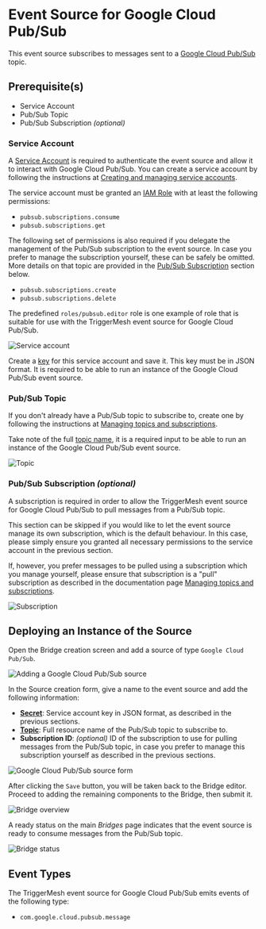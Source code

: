 # Event Source for Google Cloud Pub/Sub

This event source subscribes to messages sent to a [Google Cloud Pub/Sub][gc-pubsub] topic.

## Prerequisite(s)

- Service Account
- Pub/Sub Topic
- Pub/Sub Subscription _(optional)_

### Service Account

A [Service Account][gc-pubsub-svcacc] is required to authenticate the event source and allow it to interact with Google
Cloud Pub/Sub. You can create a service account by following the instructions at [Creating and managing service
accounts][gc-iam-svcacc].

The service account must be granted an [IAM Role][gc-iam-roles] with at least the following permissions:

* `pubsub.subscriptions.consume`
* `pubsub.subscriptions.get`

The following set of permissions is also required if you delegate the management of the Pub/Sub subscription to the
event source. In case you prefer to manage the subscription yourself, these can be safely be omitted. More details on
that topic are provided in the [Pub/Sub Subscription](#pubsub-subscription-optional) section below.

* `pubsub.subscriptions.create`
* `pubsub.subscriptions.delete`

The predefined `roles/pubsub.editor` role is one example of role that is suitable for use with the TriggerMesh event
source for Google Cloud Pub/Sub.

<!-- NOTE(antoineco): image from googlecloudstorage source purposely reused for simplicity -->
![Service account](../images/googlecloudstorage-source/iam-1.png)

Create a [key][gc-iam-key] for this service account and save it. This key must be in JSON format. It is required to be
able to run an instance of the Google Cloud Pub/Sub event source.

### Pub/Sub Topic

If you don't already have a Pub/Sub topic to subscribe to, create one by following the instructions at [Managing topics
and subscriptions][gc-pubsub-adm].

Take note of the full [topic name][gc-pubsub-resname], it is a required input to be able to run an instance of the
Google Cloud Pub/Sub event source.

<!-- NOTE(antoineco): image from googlecloudstorage source purposely reused for simplicity -->
![Topic](../images/googlecloudstorage-source/topic-1.png)

### Pub/Sub Subscription _(optional)_

A subscription is required in order to allow the TriggerMesh event source for Google Cloud Pub/Sub to pull messages
from a Pub/Sub topic.

This section can be skipped if you would like to let the event source manage its own subscription, which is the default
behaviour. In this case, please simply ensure you granted all necessary permissions to the service account in the
previous section.

If, however, you prefer messages to be pulled using a subscription which you manage yourself, please ensure that
subscription is a "pull" subscription as described in the documentation page [Managing topics and
subscriptions][gc-pubsub-adm].

<!-- NOTE(antoineco): image from googlecloudstorage source purposely reused for simplicity -->
![Subscription](../images/googlecloudstorage-source/subscription-1.png)

## Deploying an Instance of the Source

Open the Bridge creation screen and add a source of type `Google Cloud Pub/Sub`.

![Adding a Google Cloud Pub/Sub source](../images/googlecloudpubsub-source/create-bridge-1.png)

In the Source creation form, give a name to the event source and add the following information:

* [**Secret**][gc-iam-key]: Service account key in JSON format, as described in the previous sections.
* [**Topic**][gc-pubsub-resname]: Full resource name of the Pub/Sub topic to subscribe to.
* **Subscription ID**: _(optional)_ ID of the subscription to use for pulling messages from the Pub/Sub topic, in case
  you prefer to manage this subscription yourself as described in the previous sections.

![Google Cloud Pub/Sub source form](../images/googlecloudpubsub-source/create-bridge-2.png)

After clicking the `Save` button, you will be taken back to the Bridge editor. Proceed to adding the remaining
components to the Bridge, then submit it.

![Bridge overview](../images/googlecloudpubsub-source/create-bridge-3.png)

A ready status on the main _Bridges_ page indicates that the event source is ready to consume messages from the Pub/Sub
topic.

![Bridge status](../images/googlecloudpubsub-source/create-bridge-4.png)

## Event Types

The TriggerMesh event source for Google Cloud Pub/Sub emits events of the following type:

* `com.google.cloud.pubsub.message`

[gc-pubsub]: https://cloud.google.com/pubsub
[gc-pubsub-svcacc]: https://cloud.google.com/pubsub/docs/authentication#service-accounts
[gc-pubsub-adm]: https://cloud.google.com/pubsub/docs/admin
[gc-pubsub-resname]: https://cloud.google.com/pubsub/docs/admin#resource_names
[gc-iam-svcacc]: https://cloud.google.com/iam/docs/creating-managing-service-accounts
[gc-iam-key]: https://cloud.google.com/iam/docs/creating-managing-service-account-keys
[gc-iam-roles]: https://cloud.google.com/iam/docs/understanding-roles
